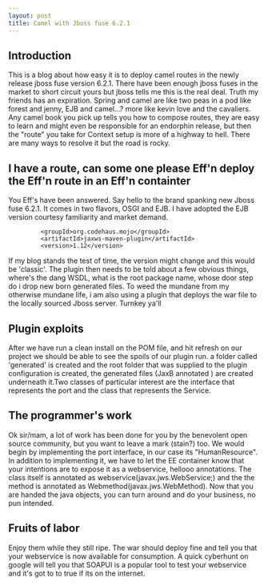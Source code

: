 ```yaml
---
layout: post
title: Camel with Jboss fuse 6.2.1
---
```


## Introduction

This is a blog about how easy it is to deploy camel routes in the newly release jboss fuse version 6.2.1. There have been
enough jboss fuses in the market to short circuit yours but jboss tells me this is the real deal. Truth my friends has an
expiration. Spring and camel are like two peas in a pod like forest and jenny, EJB and camel...? more like kevin love and
the cavaliers. Any camel book you pick up tells you how to compose routes, they are easy to learn and might
even be responsible for an endorphin release, but then the "route" you take for Context setup is more of a highway to hell.
There are many ways to resolve it but the road is rocky.

## I have a route, can some one please Eff'n deploy the Eff'n route in an Eff'n containter

You Eff's have been answered. Say hello to the brand spanking new Jboss fuse 6.2.1. It comes in two flavors, OSGI and EJB. I have
adopted the EJB version courtesy familiarity and market demand.


```
         <groupId>org.codehaus.mojo</groupId>
         <artifactId>jaxws-maven-plugin</artifactId>
         <version>1.12</version>
```
If my blog stands the test of time, the version might change and this would be 'classic'. The plugin then needs to be told
about a few obvious things, where's the dang WSDL, what is the root package name, whose door step do i drop new born generated files.
To weed the mundane from my otherwise mundane life, i am also using a plugin that deploys the war file to the locally sourced
Jboss server. Turnkey ya'll

## Plugin exploits

After we have run a clean install on the POM file, and hit refresh on our project we should be able to see the spoils of our plugin
run. a folder called 'generated' is created and the root folder that was supplied to the plugin configuration is created, the generated
files (JaxB annotated ) are created underneath it.Two classes of particular interest are the interface that represents the port and the
class that represents the Service.

## The programmer's work

Ok sir/mam, a lot of work has been done for you by the benevolent open source community, but you want to leave a mark (stain?) too. We would
begin by implementing the port interface, in our case its "HumanResource". In addition to implementing it, we have to let the EE container
know that your intentions are to expose it as a webservice, hellooo annotations. The class itself is annotated as webservice(javax.jws.WebService;) and the the method
is annotated as Webmethod(javax.jws.WebMethod). Now that you are handed the java objects, you can turn around and do your business, no pun intended.

## Fruits of labor

Enjoy them while they still ripe. The war should deploy fine and tell you that your webservice is now available for consumption. A quick cyberhunt on
google will tell you that SOAPUI is a popular tool to test your webservice and it's got to to true if its on the internet.













